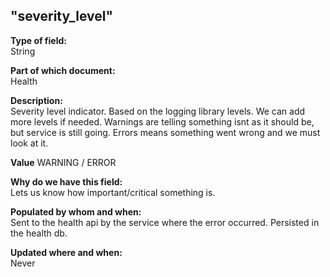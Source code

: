 ## "severity_level"

**Type of field:**  
String  

**Part of which document:**  
Health

**Description:**  
Severity level indicator. Based on the logging library levels. We can add more levels if needed. Warnings are telling something isnt as it should be, but service is still going. Errors means something went wrong and we must look at it.  

**Value**
WARNING / ERROR

**Why do we have this field:**  
Lets us know how important/critical something is.  

**Populated by whom and when:**  
Sent to the health api by the service where the error occurred. Persisted in the health db.  

**Updated where and when:**  
Never

